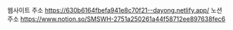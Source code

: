 웹사이트 주소 https://630b6164fbefa941e8c70f21--dayong.netlify.app/
노션 주소 https://www.notion.so/SMSWH-2751a250261a44f58712ee897638fec6
